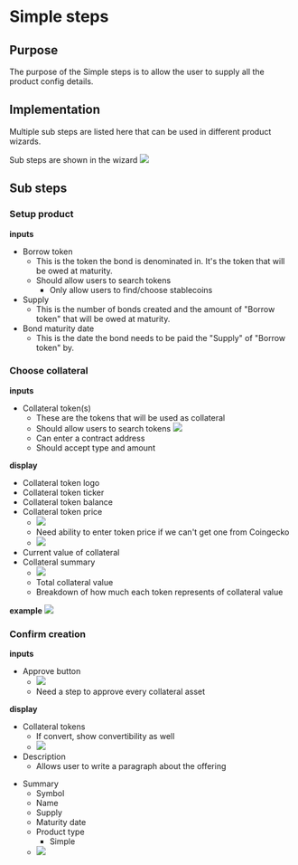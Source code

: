 # Simple steps

## Purpose

The purpose of the Simple steps is to allow the user to supply all the product config details.

## Implementation

Multiple sub steps are listed here that can be used in different product wizards.

Sub steps are shown in the wizard
![](../../../assets/balancer/wizard_steps.png)

## Sub steps

### Setup product

**inputs**

- Borrow token
  - This is the token the bond is denominated in. It's the token that will be owed at maturity.
  - Should allow users to search tokens
    - Only allow users to find/choose stablecoins
- Supply
  - This is the number of bonds created and the amount of "Borrow token" that will be owed at maturity.
- Bond maturity date
  - This is the date the bond needs to be paid the "Supply" of "Borrow token" by.

### Choose collateral

**inputs**

- Collateral token(s)
  - These are the tokens that will be used as collateral
  - Should allow users to search tokens
    ![](../../../assets/balancer/token_search.png)
  - Can enter a contract address
  - Should accept type and amount

**display**

- Collateral token logo
- Collateral token ticker
- Collateral token balance
- Collateral token price
  - ![](../../../assets/balancer/token_prices.png)
  - Need ability to enter token price if we can't get one from Coingecko
  - ![](../../../assets/balancer/enter_price.png)
- Current value of collateral
- Collateral summary
  - ![](../../../assets/balancer/pool_summary.png)
  - Total collateral value
  - Breakdown of how much each token represents of collateral value

**example**
![](../../../assets/balancer/pool_creation_tokens.png)

### Confirm creation

**inputs**

- Approve button
  - ![](../../../assets/balancer/approve_steps.png)
  - Need a step to approve every collateral asset

**display**

- Collateral tokens
  - If convert, show convertibility as well
  - ![](../../../assets/balancer/collateral_summary.png)
- Description
  - Allows user to write a paragraph about the offering

* Summary
  - Symbol
  - Name
  - Supply
  - Maturity date
  - Product type
    - Simple
  - ![](../../../assets/balancer/pool_summary.png)
